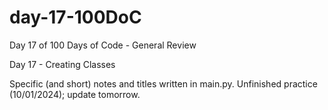 # day-17-100DoC
Day 17 of 100 Days of Code - General Review

Day 17 - Creating Classes

Specific (and short) notes and titles written in main.py. 
  Unfinished practice (10/01/2024); update tomorrow.
